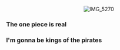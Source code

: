 <div align="center">

![IMG_5270](https://github.com/Yashmaheshwari0502/Yashmaheshwari0502/assets/76582161/0ec0f9c0-9240-4bdb-a747-124e75dbea97)

<div align="left">

        
### The one piece is real 

### I'm gonna be kings of the pirates
